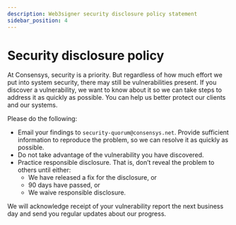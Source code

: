 ```yaml
---
description: Web3signer security disclosure policy statement
sidebar_position: 4
---
```


# Security disclosure policy

At Consensys, security is a priority. But regardless of how much effort we put into system security, there may still be vulnerabilities present.
If you discover a vulnerability, we want to know about it so we can take steps to address it as quickly as possible.
You can help us better protect our clients and our systems.

Please do the following:

- Email your findings to `security-quorum@consensys.net`. Provide sufficient information to reproduce the problem, so we can resolve it as quickly as possible.
- Do not take advantage of the vulnerability you have discovered.
- Practice responsible disclosure. That is, don’t reveal the problem to others until either:
  - We have released a fix for the disclosure, or
  - 90 days have passed, or
  - We waive responsible disclosure.

We will acknowledge receipt of your vulnerability report the next business day and send you regular updates about our progress.
